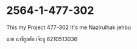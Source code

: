 # 2564-1-477-302
This my Project 477-302 
It's me Nazirulhak jehbu

นาย นาซีรูลฮัก เจ๊ะบู
6210513036
